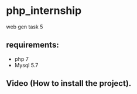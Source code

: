 # php_internship
web gen task 5 

## requirements:
  * php 7
  * Mysql 5.7
## Video (How to install the project). 
